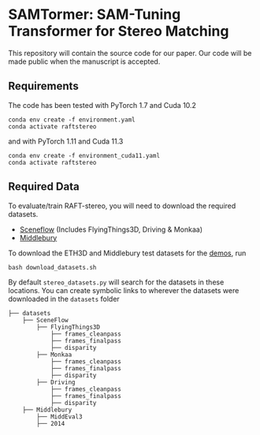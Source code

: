 # SAMTormer: SAM-Tuning Transformer for Stereo Matching
This repository will contain the source code for our paper. Our code will be made public when the manuscript is accepted.

## Requirements
The code has been tested with PyTorch 1.7 and Cuda 10.2
```Shell
conda env create -f environment.yaml
conda activate raftstereo
```
and with PyTorch 1.11 and Cuda 11.3
```Shell
conda env create -f environment_cuda11.yaml
conda activate raftstereo
```



## Required Data
To evaluate/train RAFT-stereo, you will need to download the required datasets. 
* [Sceneflow](https://lmb.informatik.uni-freiburg.de/resources/datasets/SceneFlowDatasets.en.html#:~:text=on%20Academic%20Torrents-,FlyingThings3D,-Driving) (Includes FlyingThings3D, Driving & Monkaa)
* [Middlebury](https://vision.middlebury.edu/stereo/data/)

To download the ETH3D and Middlebury test datasets for the [demos](#demos), run 
```Shell
bash download_datasets.sh
```

By default `stereo_datasets.py` will search for the datasets in these locations. You can create symbolic links to wherever the datasets were downloaded in the `datasets` folder

```Shell
├── datasets
    ├── SceneFlow
        ├── FlyingThings3D
            ├── frames_cleanpass
            ├── frames_finalpass
            ├── disparity
        ├── Monkaa
            ├── frames_cleanpass
            ├── frames_finalpass
            ├── disparity
        ├── Driving
            ├── frames_cleanpass
            ├── frames_finalpass
            ├── disparity
    ├── Middlebury
        ├── MiddEval3
        ├── 2014
```
